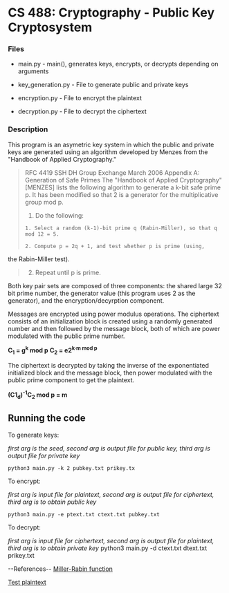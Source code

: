 # CS 488: Cryptography - Public Key Cryptosystem

### Files

* main.py - main(), generates keys, encrypts, or decrypts depending on arguments

* key_generation.py - File to generate public and private keys

* encryption.py - File to encrypt the plaintext

* decryption.py - File to decrypt the ciphertext

### Description

This program is an asymetric key system in which the public and private keys are generated using an algorithm developed by Menzes from the "Handbook of Applied Cryptography." 

> RFC 4419 SSH DH Group Exchange March 2006
> Appendix A: Generation of Safe Primes
> The "Handbook of Applied Cryptography" [MENZES] lists the following algorithm to generate a k-bit safe prime p. It has been modified so that 2 is a generator for the multiplicative group mod p.
>   1. Do the following:
>
>     1. Select a random (k-1)-bit prime q (Rabin-Miller), so that q mod 12 = 5.
>
>     2. Compute p = 2q + 1, and test whether p is prime (using,
the Rabin-Miller test).
>
>   2. Repeat until p is prime.

Both key pair sets are composed of three components: the shared large 32 bit prime number, the generator value (this program uses 2 as the generator), and the encryption/decyrption component. 

Messages are encrypted using power modulus operations. The ciphertext consists of an initialization block is created using a randomly generated number and then followed by the message block, both of which are power modulated with the public prime number.

**C<sub>1</sub> = g<sup>k</sup> mod p**
**C<sub>2</sub> = e2<sup>k</sub>∙m mod p**

The ciphertext is decrypted by taking the inverse of the exponentiated initialized block and the message block, then power modulated with the public prime component to get the plaintext.

**(C1<sub>d</sub>)<sup>-1</sup>C<sub>2</sub> mod p = m**

## Running the code

To generate keys: 

*first arg is the seed, second arg is output file for public key, third arg is output file for private key*
```
python3 main.py -k 2 pubkey.txt prikey.tx
```

To encrypt:

*first arg is input file for plaintext, second arg is output file for ciphertext, third arg is to obtain public key*
```
python3 main.py -e ptext.txt ctext.txt pubkey.txt
```

To decrypt:

*first arg is input file for ciphertext, second arg is output file for plaintext, third arg is to obtain private key*
python3 main.py -d ctext.txt dtext.txt prikey.txt

--References--
[Miller-Rabin function](https://www.geeksforgeeks.org/primality-test-set-3-miller-rabin/)

[Test plaintext](https://en.wikipedia.org/wiki/Zino%27s_petrel)

